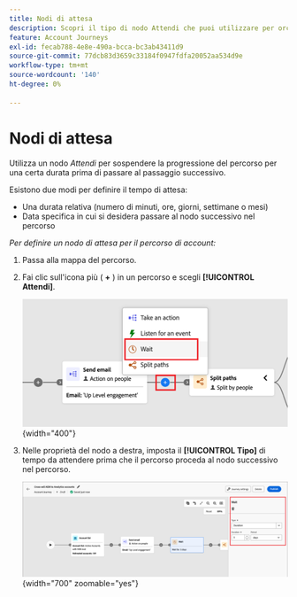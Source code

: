 ```yaml
---
title: Nodi di attesa
description: Scopri il tipo di nodo Attendi che puoi utilizzare per orchestrare i percorsi di account in Journey Optimizer B2B edition.
feature: Account Journeys
exl-id: fecab788-4e8e-490a-bcca-bc3ab43411d9
source-git-commit: 77dcb83d3659c33184f0947fdfa20052aa534d9e
workflow-type: tm+mt
source-wordcount: '140'
ht-degree: 0%

---
```


# Nodi di attesa

Utilizza un nodo _Attendi_ per sospendere la progressione del percorso per una certa durata prima di passare al passaggio successivo.

Esistono due modi per definire il tempo di attesa:

* Una durata relativa (numero di minuti, ore, giorni, settimane o mesi)
* Data specifica in cui si desidera passare al nodo successivo nel percorso

_Per definire un nodo di attesa per il percorso di account:_

1. Passa alla mappa del percorso.

1. Fai clic sull&#39;icona più ( **+** ) in un percorso e scegli **[!UICONTROL Attendi]**.

   ![Aggiungi nodo percorso - attendi](./assets/add-node-wait.png){width="400"}

1. Nelle proprietà del nodo a destra, imposta il **[!UICONTROL Tipo]** di tempo da attendere prima che il percorso proceda al nodo successivo nel percorso.

   ![nodo Percorso - attendi](./assets/node-wait.png){width="700" zoomable="yes"}
